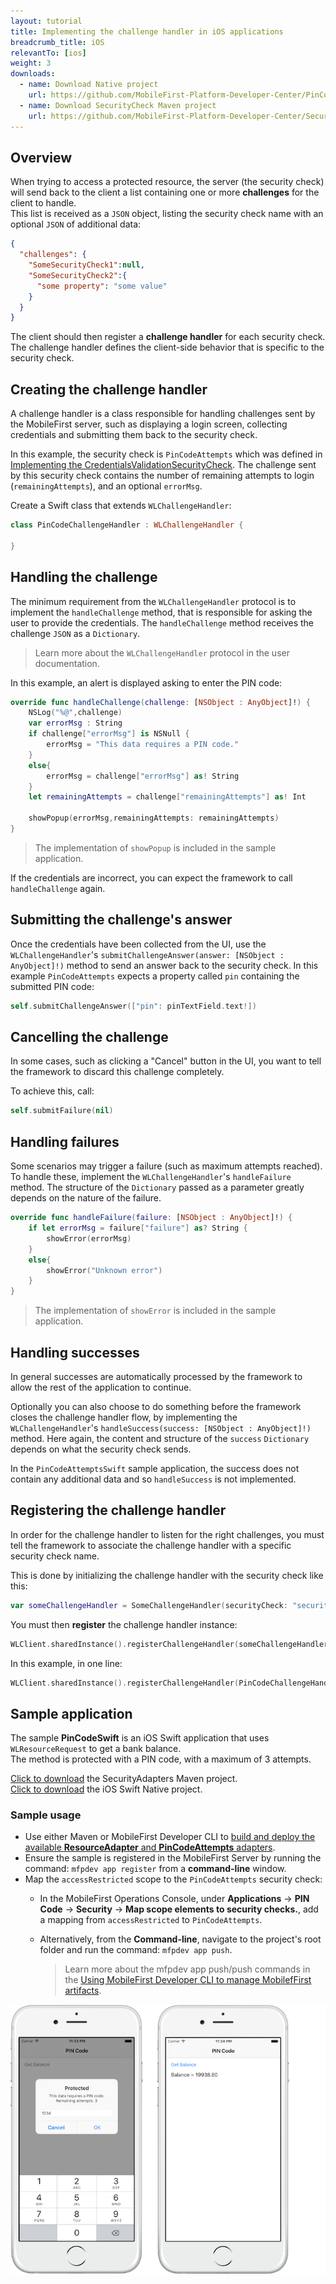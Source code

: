 ```yaml
---
layout: tutorial
title: Implementing the challenge handler in iOS applications
breadcrumb_title: iOS
relevantTo: [ios]
weight: 3
downloads:
  - name: Download Native project
    url: https://github.com/MobileFirst-Platform-Developer-Center/PinCodeSwift/tree/release80
  - name: Download SecurityCheck Maven project
    url: https://github.com/MobileFirst-Platform-Developer-Center/SecurityCheckAdapters/tree/release80
---
```

## Overview
When trying to access a protected resource, the server (the security check) will send back to the client a list containing one or more **challenges** for the client to handle.  
This list is received as a `JSON` object, listing the security check name with an optional `JSON` of additional data:

```json
{
  "challenges": {
    "SomeSecurityCheck1":null,
    "SomeSecurityCheck2":{
      "some property": "some value"
    }
  }
}
```

The client should then register a **challenge handler** for each security check.  
The challenge handler defines the client-side behavior that is specific to the security check.

## Creating the challenge handler
A challenge handler is a class responsible for handling challenges sent by the MobileFirst server, such as displaying a login screen, collecting credentials and submitting them back to the security check.

In this example, the security check is `PinCodeAttempts` which was defined in [Implementing the CredentialsValidationSecurityCheck](../security-check). The challenge sent by this security check contains the number of remaining attempts to login (`remainingAttempts`), and an optional `errorMsg`.

Create a Swift class that extends `WLChallengeHandler`:

```swift
class PinCodeChallengeHandler : WLChallengeHandler {

}
```

## Handling the challenge
The minimum requirement from the `WLChallengeHandler` protocol is to implement the `handleChallenge` method, that is responsible for asking the user to provide the credentials. The `handleChallenge` method receives the challenge `JSON` as a `Dictionary`.

> Learn more about the `WLChallengeHandler` protocol in the user documentation.

In this example, an alert is displayed asking to enter the PIN code:

```swift
override func handleChallenge(challenge: [NSObject : AnyObject]!) {
    NSLog("%@",challenge)
    var errorMsg : String
    if challenge["errorMsg"] is NSNull {
        errorMsg = "This data requires a PIN code."
    }
    else{
        errorMsg = challenge["errorMsg"] as! String
    }
    let remainingAttempts = challenge["remainingAttempts"] as! Int

    showPopup(errorMsg,remainingAttempts: remainingAttempts)
}
```

> The implementation of `showPopup` is included in the sample application.

If the credentials are incorrect, you can expect the framework to call `handleChallenge` again.

## Submitting the challenge's answer
Once the credentials have been collected from the UI, use the `WLChallengeHandler`'s `submitChallengeAnswer(answer: [NSObject : AnyObject]!)` method to send an answer back to the security check. In this example `PinCodeAttempts` expects a property called `pin` containing the submitted PIN code:

```swift
self.submitChallengeAnswer(["pin": pinTextField.text!])
```

## Cancelling the challenge
In some cases, such as clicking a "Cancel" button in the UI, you want to tell the framework to discard this challenge completely.

To achieve this, call:

```swift
self.submitFailure(nil)
```

## Handling failures
Some scenarios may trigger a failure (such as maximum attempts reached). To handle these, implement the `WLChallengeHandler`'s `handleFailure` method.
The structure of the `Dictionary` passed as a parameter greatly depends on the nature of the failure.

```swift
override func handleFailure(failure: [NSObject : AnyObject]!) {
    if let errorMsg = failure["failure"] as? String {
        showError(errorMsg)
    }
    else{
        showError("Unknown error")
    }
}
```

> The implementation of `showError` is included in the sample application.

## Handling successes
In general successes are automatically processed by the framework to allow the rest of the application to continue.

Optionally you can also choose to do something before the framework closes the challenge handler flow, by implementing the `WLChallengeHandler`'s `handleSuccess(success: [NSObject : AnyObject]!)` method. Here again, the content and structure of the `success` `Dictionary` depends on what the security check sends.

In the `PinCodeAttemptsSwift` sample application, the success does not contain any additional data and so `handleSuccess` is not implemented.

## Registering the challenge handler

In order for the challenge handler to listen for the right challenges, you must tell the framework to associate the challenge handler with a specific security check name.

This is done by initializing the challenge handler with the security check like this:

```swift
var someChallengeHandler = SomeChallengeHandler(securityCheck: "securityCheckName")
```

You must then **register** the challenge handler instance:

```swift
WLClient.sharedInstance().registerChallengeHandler(someChallengeHandler)
```

In this example, in one line:

```swift
WLClient.sharedInstance().registerChallengeHandler(PinCodeChallengeHandler(securityCheck: "PinCodeAttempts"))
```

## Sample application
The sample **PinCodeSwift** is an iOS Swift application that uses `WLResourceRequest` to get a bank balance.  
The method is protected with a PIN code, with a maximum of 3 attempts.

[Click to download](https://github.com/MobileFirst-Platform-Developer-Center/SecurityCheckAdapters/tree/release80) the SecurityAdapters Maven project.  
[Click to download](https://github.com/MobileFirst-Platform-Developer-Center/PinCodeSwift/tree/release80) the iOS Swift Native project.

### Sample usage

* Use either Maven or MobileFirst Developer CLI to [build and deploy the available **ResourceAdapter** and **PinCodeAttempts** adapters](../../creating-adapters/).
* Ensure the sample is registered in the MobileFirst Server by running the command: `mfpdev app register` from a **command-line** window.
* Map the `accessRestricted` scope to the `PinCodeAttempts` security check:
    * In the MobileFirst Operations Console, under **Applications** → **PIN Code** → **Security** → **Map scope elements to security checks.**, add a mapping from `accessRestricted` to `PinCodeAttempts`. 
    * Alternatively, from the **Command-line**, navigate to the project's root folder and run the command: `mfpdev app push`.  
        
        > Learn more about the mfpdev app push/push commands in the [Using MobileFirst Developer CLI to manage MobilefFirst artifacts](../../../using-the-mfpf-sdk/using-mobilefirst-developer-cli-to-manage-mobilefirst-artifacts).

![Sample application](sample-application.png)

